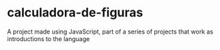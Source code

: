 # calculadora-de-figuras
A project made using JavaScript, part of a series of projects that work as introductions to the language

